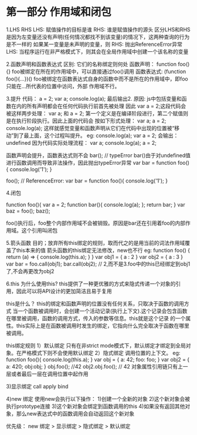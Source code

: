 # 第一部分  作用域和闭包
1.LHS  RHS
LHS: 赋值操作的目标是谁
RHS: 谁是赋值操作的源头
区分LHS和RHS是因为左变量还没有声明(任何情况都找不到该变量)的情况下，这两种查询的行为是不一样的
如果某一变量是未声明的变量，则
RHS: 抛出ReferenceError异常
LHS: 当程序运行在非严格模式下，则其会在全局作用域中创建一个该名称的变量

2.函数声明和函数表达式
区别: 它们的名称绑定则何处
函数声明： function  foo() {}  foo被绑定在所在的作用域中，可以直接通过foo()调用
函数表达式: (function foo(){...})()   foo被绑定在函数表达式自身的函数中而不是所在的作用域中，即foo只能在...所代表的位置中访问，外部
作用域不行。

3.提升
代码：
a = 2;
var a;
console.log(a);
最后输出2.
原因: js中包括变量和函数在内的所有声明都会在任何代码执行前首先被处理
因此  var a = 2;这段代码会被这样两步处理： var a; 和 a = 2;  第一个定义是在编译阶段进行，第二个赋值则是在执行阶段执行。因此上面的代码会
按如下形式处理：
var a;
a = 2;
console.log(a);
这样就感觉变量和函数声明从它们在代码中出现的位置被“移动”到了最上面，这个过程叫提升。
eg:
console.log(a);
var a = 2;
会输出： undefined
因为代码实际处理流程：
var a;
console.log(a);
a = 2;

函数声明会提升，函数表达式则不会
bar();  // typeError   bar()由于对undefined值进行函数调用而导致非法操作，因此抛出typeError异常
var bar = function foo(){
    console.log('1');
}

foo();  // ReferenceError:
var bar = function foo(){
    console.log('1');
}

4.闭包

function foo(){
    var a = 2;
    function bar(){
        console.log(a);
    };
    return bar;
}
var baz = foo();
baz();

foo()执行后，foo整个内部作用域不会被销毁。原因是bar还在引用着foo的内部作用域。这个引用叫闭包

5.箭头函数
目的；放弃所有this绑定的规则，取而代之的是用当前的词法作用域覆盖了this本来的值
箭头函数的this绑定无法修改，new也不行
eg:
function foo() {
    return (a) => {
        console.log(this.a);
    }
}
var obj1 = {
    a : 2
}
var obj2 = {
    a : 3
}
var bar = foo.call(obj1);
bar.call(obj2); // 2,而不是3.foo中的this已经绑定到obj1了,不会再更改为obj2

6.this
为什么使用this?
this提供了一种更优雅的方式来隐式传递一个对象的引用，因此可以将API设计的更加简洁且易于复用

this是什么？
this的绑定和函数声明的位置没有任何关系，只取决于函数的调用方式
当一个函数被调用时，会创建一个活动记录(执行上下文).这个记录会包含函数在哪里被调用，函数的调用方式，传入的参数等信息。this就是这个记录
的一个属性。this实际上是在函数被调用时发生的绑定，它指向什么完全取决于函数在哪里被调用。

this绑定规则
1）默认绑定
只有在非strict mode模式下，默认绑定才绑定到全局对象。在严格模式下则不会使用默认绑定
2）隐式绑定
调用位置的上下文。
eg:
function foo(){
    console.log(this.a);
}
var obj = {
    a: 42;
    foo: foo;
}
var obj2 = {
    a: 420;
    obj:obj;
}
obj.foo();   //42
obj2.obj.foo(); // 42
对象属性引用链只有上一层或者最后一层在调用位置中起作用

3)显示绑定
call  apply bind

4)new 绑定
使用new会执行以下操作：
1)创建一个全新的对象
2)这个新对象会被执行prototype连接
3)这个新对象会绑定到函数调用的this
4)如果没有返回其他对象，那么new表达式中的函数调用会自动返回这个新对象

优先级：
new 绑定 > 显示绑定 > 隐式绑定 > 默认绑定
